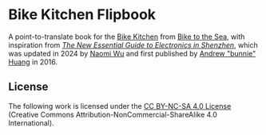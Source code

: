 # Bike Kitchen Flipbook

A point-to-translate book for the [Bike Kitchen](https://biketothesea.org/bk/) from
[Bike to the Sea](https://biketothesea.org/), with inspiration from
[_The New Essential Guide to Electronics in Shenzhen_](https://www.crowdsupply.com/machinery-enchantress/the-new-essential-guide-to-electronics-in-shenzhen),
which was updated in 2024 by [Naomi Wu](https://en.wikipedia.org/wiki/Naomi_Wu) and first published by
[Andrew "bunnie" Huang](https://en.wikipedia.org/wiki/Andrew_Huang_(hacker)) in 2016.

## License
The following work is licensed under the [CC BY-NC-SA 4.0 License](https://creativecommons.org/licenses/by-nc-sa/4.0/deed.en)
(Creative Commons Attribution-NonCommercial-ShareAlike 4.0 International).

